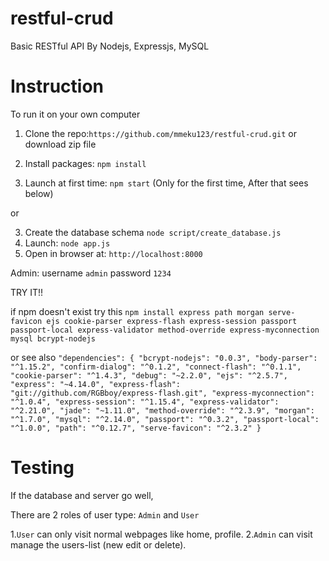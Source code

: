 # restful-crud
Basic RESTful API 
By Nodejs, Expressjs, MySQL

# Instruction

To run it on your own computer

1. Clone the repo:` https://github.com/mmeku123/restful-crud.git ` or download zip file
2. Install packages: ` npm install `

3. Launch at first time: `npm start` 
(Only for the first time, After that sees below)

or

3. Create the database schema `node script/create_database.js`
4. Launch: `node app.js`
5. Open in browser at: `http://localhost:8000`

Admin: username `admin` password `1234`

TRY IT!!

if npm doesn't exist try this `npm install express path morgan serve-favicon ejs cookie-parser express-flash express-session passport passport-local express-validator method-override express-myconnection mysql bcrypt-nodejs`

or see also `"dependencies": {
        "bcrypt-nodejs": "0.0.3",
        "body-parser": "^1.15.2",
        "confirm-dialog": "^0.1.2",
        "connect-flash": "^0.1.1",
        "cookie-parser": "^1.4.3",
        "debug": "~2.2.0",
        "ejs": "^2.5.7",
        "express": "~4.14.0",
        "express-flash": "git://github.com/RGBboy/express-flash.git",
        "express-myconnection": "^1.0.4",
        "express-session": "^1.15.4",
        "express-validator": "^2.21.0",
        "jade": "~1.11.0",
        "method-override": "^2.3.9",
        "morgan": "^1.7.0",
        "mysql": "^2.14.0",
        "passport": "^0.3.2",
        "passport-local": "^1.0.0",
        "path": "^0.12.7",
        "serve-favicon": "^2.3.2"
        }` 

# Testing

If the database and server go well, 

There are 2 roles of user type: `Admin` and `User`

1.`User` can only visit normal webpages like home, profile.
2.`Admin` can visit manage the users-list (new edit or delete).
